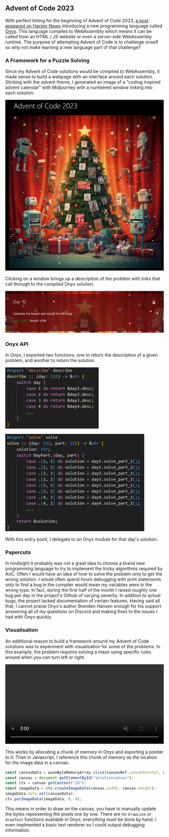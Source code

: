 ## Advent of Code 2023

With perfect timing for the beginning of Advent of Code 2023, [a post appeared on Hacker News](https://news.ycombinator.com/item?id=38489340) 
introducing a new programming language called [Onyx](https://onyxlang.io/). This language compiles to WebAssembly which means it can be called 
from an HTML / JS website or even a server-side WebAssembly runtime. The purpose of attempting Advent of Code is to challenge onself so why not
make learning a new language part of that challenge?

### A Framework for a Puzzle Solving

Since my Advent of Code solutions would be compiled to WebAssembly, it made sense to build a webpage with an interface around each solution.
Sticking with the *advent* theme, I generated an image of a "coding inspired advent calendar" with Midjourney with a numbered window linking
into each solution:

![Advent of code screenshot](/assets/images/AdventScreenshot1.png)

Clicking on a window brings up a description of the problem with links that call through to the compiled Onyx solution.

![Problem description screenshot](/assets/images/AdventScreenshot2.png)

### Onyx API

In Onyx, I exported two functions, one to return the description of a given problem, and another to return the solution.

![Describe function code screenshot](/assets/images/DescribeFunction.png)

![Solve function code screenshot](/assets/images/SolveFunction.png)

With this entry point, I delegate to an Onyx module for that day's solution.

### Papercuts

In hindsight it probably was not a great idea to choose a brand new programming language to try to implement the tricky algorithms required
by AoC. Often I would have an idea of how to solve the problem only to get the wrong solution. I would often spend hours debugging
with print statements only to find a bug in the compiler would mean my variables were in the wrong type. In fact, during the first half of
the month I raised roughly one bug per day in the project's Github of varying severity. In addition to actual bugs, the project lacked
documentation of certain features. Having said all that, I cannot praise Onyx's author Brenden Hansen enough for his support answering all
of my questions on Discord and making fixes to the issues I had with Onyx quickly.

### Visualisation

An additional reason to build a framework around my Advent of Code solutions was to experiment with visualisation for some of the problems. In
this example, the problem requires solving a maze using specific rules around when you can turn left or right.

<video width="100%" preload="auto" muted controls>
    <source src="/assets/Problem17Visualisation.mp4" type="video/mp4"/>
</video>

This works by allocating a chunk of memory in Onyx and exporting a pointer to it. Then in Javascript, I reference this chunk of memory as
the location for the image data in a canvas:

```javascript
const canvasData = wasmByteMemoryArray.slice(canvasRef.canvasPointer, canvasRef.canvasPointer + canvasRef.canvasSize);
const canvas = document.getElementById("solutioncanvas");
const ctx = canvas.getContext("2d");
const imageData = ctx.createImageData(canvas.width, canvas.height);
imageData.data.set(canvasData);
ctx.putImageData(imageData, 0, 0);
```

This means in order to draw on the canvas, you have to manually update the bytes representing the pixels one by one. There are no `drawLine`
or `drawText` functions available in Onyx; everything must be done by hand. I even implmented a basic text renderer so I could output
debugging information.


